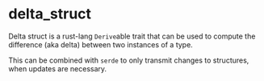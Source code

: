 # delta_struct

Delta struct is a rust-lang `Derive`able trait that can be used to compute the difference (aka delta) between two instances of a type.

This can be combined with `serde` to only transmit changes to structures, when updates are necessary.
